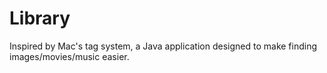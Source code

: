 # Library
Inspired by Mac's tag system, a Java application designed to make finding images/movies/music easier.
